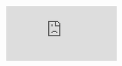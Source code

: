 <!-- 
<object data="https://github.com/ejssong/Project2/files/8598545/2._.pdf" type="application/pdf" width="700px" height="700px">
    <embed src="https://github.com/ejssong/Project2/files/8598545/2._.pdf">
        <p>This browser does not support PDFs. Please download the PDF to view it: <a href="https://github.com/ejssong/Project2/files/8598545/2._.pdf">Download PDF</a>.</p>
    </embed>
</object>
 -->

<embed src="https://github.com/ejssong/Project2/files/8598545/2._.pdf" type="application/pdf">
